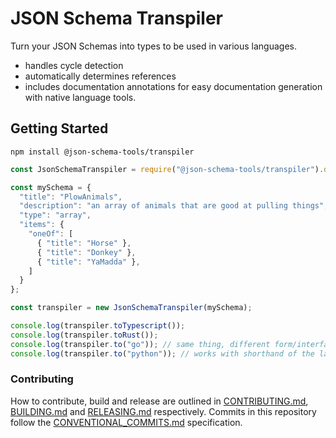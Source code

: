 # JSON Schema Transpiler

Turn your JSON Schemas into types to be used in various languages.

- handles cycle detection
- automatically determines references
- includes documentation annotations for easy documentation generation with native language tools.

## Getting Started

`npm install @json-schema-tools/transpiler`

```typescript
const JsonSchemaTranspiler = require("@json-schema-tools/transpiler").default;

const mySchema = {
  "title": "PlowAnimals",
  "description": "an array of animals that are good at pulling things",
  "type": "array",
  "items": {
    "oneOf": [
      { "title": "Horse" },
      { "title": "Donkey" },
      { "title": "YaMadda" },
    ]
  }
};

const transpiler = new JsonSchemaTranspiler(mySchema);

console.log(transpiler.toTypescript());
console.log(transpiler.toRust());
console.log(transpiler.to("go")); // same thing, different form/interface
console.log(transpiler.to("python")); // works with shorthand of the language aswell (py or python)
```

### Contributing

How to contribute, build and release are outlined in [CONTRIBUTING.md](CONTRIBUTING.md), [BUILDING.md](BUILDING.md) and [RELEASING.md](RELEASING.md) respectively. Commits in this repository follow the [CONVENTIONAL_COMMITS.md](CONVENTIONAL_COMMITS.md) specification.
